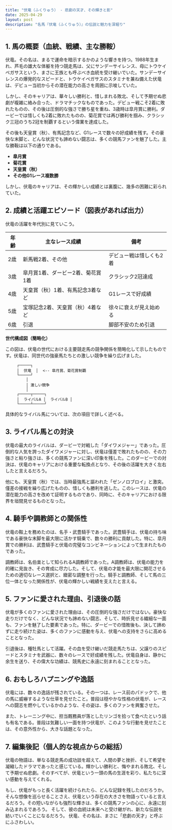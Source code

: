 ```yaml
---
title: "伏竜（ふくりゅう） - 悲劇の天才、その輝きと影"
date: 2025-04-29
layout: post
description: "名馬『伏竜（ふくりゅう）』の伝説と魅力を深堀り"
---
```


## 1. 馬の概要（血統、戦績、主な勝鞍）

伏竜。その名は、まるで運命を暗示するかのような響きを持つ。1988年生まれ、芦毛の雄大な体躯を持つ競走馬は、父にサンデーサイレンス、母にトウケイペガサスという、まさに王族とも呼ぶべき血統を受け継いでいた。サンデーサイレンスの爆発的なスピードと、トウケイペガサスのスタミナを兼ね備えた伏竜は、デビュー当初からその潜在能力の高さを周囲に示唆していた。

しかし、そのキャリアは、華々しい勝利と、惜しまれる敗北、そして予期せぬ悲劇が複雑に絡み合った、ドラマチックなものであった。デビュー戦こそ2着に敗れたものの、その後は圧倒的な強さで勝ち星を重ね、3歳時は皐月賞に勝利。ダービーでは惜しくも2着に敗れたものの、菊花賞では再び勝利を掴み、クラシック三冠のうち2冠を制覇するという偉業を達成した。

その後も天皇賞（秋）、有馬記念など、G1レースで数々の好成績を残す。その豪快な末脚と、どんな状況でも諦めない闘志は、多くの競馬ファンを魅了した。主な勝鞍は以下の通りである。

* **皐月賞**
* **菊花賞**
* **天皇賞（秋）**
* **その他G1レース複数勝**

しかし、伏竜のキャリアは、その輝かしい成績とは裏腹に、幾多の困難に彩られていた。


## 2. 成績と活躍エピソード（図表があれば出力）

伏竜の活躍を年代別に見ていこう。

| 年齢 | 主なレース成績 | 備考 |
|---|---|---|
| 2歳 | 新馬戦2着、その他 | デビュー戦は惜しくも2着 |
| 3歳 | 皐月賞1着、ダービー2着、菊花賞1着 | クラシック2冠達成 |
| 4歳 | 天皇賞（秋）1着、有馬記念3着など | G1レースで好成績 |
| 5歳 | 宝塚記念2着、天皇賞（秋）4着など |  徐々に衰えが見え始める |
| 6歳 |  引退 |  脚部不安のため引退 |


**世代構成図（簡略化）**

この図は、伏竜の世代における主要競走馬の競争関係を簡略化して示したものです。伏竜は、同世代の強豪馬たちとの激しい競争を繰り広げました。


```
     ┌─────┐
     │  伏竜  │  <-- 皐月賞、菊花賞制覇
     └─────┘
         │
         │ 激しい競争
         │
     ┌─────┬─────┐
     │  ライバルA │  ライバルB │
     └─────┴─────┘
```

具体的なライバル馬については、次の項目で詳しく述べる。


## 3. ライバル馬との対決

伏竜の最大のライバルは、ダービーで対戦した「ダイワメジャー」であった。圧倒的な人気を誇ったダイワメジャーに対し、伏竜は僅差で敗れたものの、その力強さと粘り強さは、多くの競馬ファンに深い印象を残した。このダービーでの対決は、伏竜のキャリアにおける重要な転換点となり、その後の活躍を大きく左右したと言えるだろう。

他にも、天皇賞（秋）では、当時最強馬と謳われた「ゼンノロブロイ」と激突。僅差の接戦を繰り広げたものの、惜しくも勝利を逃した。このレースは、伏竜の潜在能力の高さを改めて証明するものであり、同時に、そのキャリアにおける限界を垣間見せるものとなった。


## 4. 騎手や調教師との関係性

伏竜の鞍上を務めたのは、名手・武豊騎手であった。武豊騎手は、伏竜の持ち味である豪快な末脚を最大限に活かす騎乗で、数々の勝利に貢献した。特に、皐月賞での勝利は、武豊騎手と伏竜の完璧なコンビネーションによって生まれたものであった。

調教師は、名伯楽として知られるA調教師であった。A調教師は、伏竜の能力を的確に見抜き、その育成に尽力した。そして、伏竜の才能を最大限に開花させるための適切なレース選択と、緻密な調整を行った。騎手と調教師、そして馬の三位一体となった関係性が、伏竜の輝かしい戦績を支えたと言える。


## 5. ファンに愛された理由、引退後の話

伏竜が多くのファンに愛された理由は、その圧倒的な強さだけではない。豪快な走りだけでなく、どんな状況でも諦めない闘志、そして、時折見せる繊細な一面も、ファンを魅了した要素であった。特に、ダービーでの惜敗後も、決して諦めずに走り続けた姿は、多くのファンに感動を与え、伏竜への支持をさらに高めることとなった。

引退後は、種牡馬として活躍。その血を受け継いだ競走馬たちは、父譲りのスピードとスタミナを武器に、数々のレースで好成績を残した。伏竜自身は、静かに余生を送り、その偉大な功績は、競馬史に永遠に刻まれることとなった。


## 6. おもしろハプニングや逸話

伏竜には、数々の逸話が残されている。その一つは、レース前のパドックで、他の馬に威嚇するような仕草を見せたこと。普段は穏やかな性格の伏竜が、レースへの闘志を燃やしているかのような、その姿は、多くのファンを興奮させた。

また、トレーニング中に、担当厩務員が落としたリンゴを拾って食べたという話も有名である。普段は気難しい一面を持つ伏竜が、このような行動を見せたことは、その意外性から、大きな話題となった。


## 7. 編集後記（個人的な視点からの総括）

伏竜の物語は、単なる競走馬の成功談を超えて、人間の夢と挫折、そして希望を凝縮したドラマであったと感じている。輝かしい勝利と、悔やまれる敗北、そして予期せぬ悲劇。そのすべてが、伏竜という一頭の馬の生涯を彩り、私たちに深い感動を与えてくれる。

もし、伏竜がもっと長く活躍を続けられたら、どんな記録を残したのだろうか。そんな想像を巡らせることさえ、伏竜という存在の大きさを物語っていると言えるだろう。その短いながらも強烈な輝きは、多くの競馬ファンの心に、永遠に刻み込まれるであろう。  そして、彼の血統は未来へと受け継がれ、新たな伝説を紡いでいくことになるだろう。  伏竜、その名は、まさに「悲劇の天才」と呼ぶにふさわしい。
